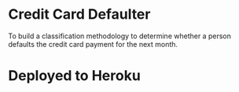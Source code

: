 # Credit Card Defaulter 
To build a classification methodology to determine whether a person defaults the credit card payment for the next month. 

# Deployed to Heroku

